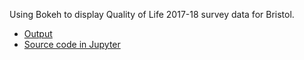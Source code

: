 Using Bokeh to display Quality of Life 2017-18 survey data for Bristol.

- [Output](quality.html)
- [Source code in Jupyter](bokeh.html)
